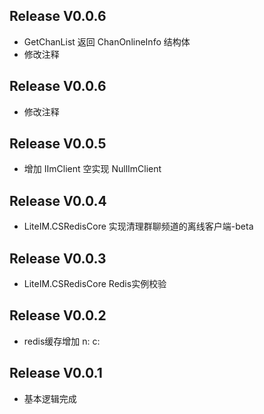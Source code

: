 ## Release V0.0.6
- GetChanList 返回 ChanOnlineInfo 结构体
- 修改注释

## Release V0.0.6
- 修改注释

## Release V0.0.5
- 增加 IImClient 空实现 NullImClient

## Release V0.0.4
- LiteIM.CSRedisCore 实现清理群聊频道的离线客户端-beta

## Release V0.0.3
- LiteIM.CSRedisCore Redis实例校验

## Release V0.0.2
- redis缓存增加 n:  c:

## Release V0.0.1
- 基本逻辑完成

